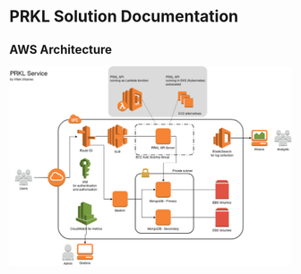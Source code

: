 # PRKL Solution Documentation

## AWS Architecture
![alt text](https://github.com/squeaky-godzilla/prkl/raw/master/docs/PRKL-infra_AWS.jpg)

